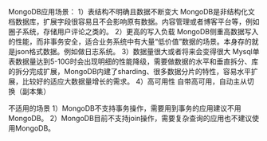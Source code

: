 
MongoDB应用场景：
1）表结构不明确且数据不断变大
MongoDB是非结构化文档数据库，扩展字段很容易且不会影响原有数据。内容管理或者博客平台等，例如圈子系统，存储用户评论之类的。
2）更高的写入负载
MongoDB侧重高数据写入的性能，而非事务安全，适合业务系统中有大量“低价值”数据的场景。本身存的就是json格式数据。例如做日志系统。
3）数据量很大或者将来会变得很大
Mysql单表数据量达到5-10G时会出现明细的性能降级，需要做数据的水平和垂直拆分、库的拆分完成扩展，MongoDB内建了sharding、很多数据分片的特性，容易水平扩展，比较好的适应大数据量增长的需求。
4）高可用性
自带高可用，自动主从切换（副本集）

不适用的场景
1）MongoDB不支持事务操作，需要用到事务的应用建议不用MongoDB。
2）MongoDB目前不支持join操作，需要复杂查询的应用也不建议使用MongoDB。